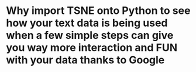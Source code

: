 # Why import TSNE onto Python to see how your text data is being used when a few simple steps can give you way more interaction and FUN with your data thanks to Google
